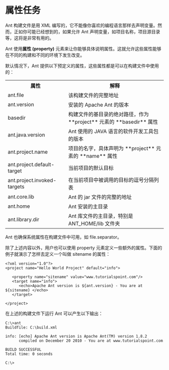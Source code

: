 # 属性任务

Ant 构建文件是用 XML 编写的，它不能像你喜欢的编程语言那样去声明变量。然而，正如你可能已经想到的，如果允许 Ant 声明变量，如项目名称，项目源目录等，这将是非常有用的。
 
Ant 使用**属性 (property)** 元素来让你能够具体说明属性。这就允许这些属性能够在不同的构建和不同的环境下发生改变。

默认情况下，Ant 提供以下预定义的属性，这些属性都是可以在构建文件中使用的：  

<table>
  <tr>
    <th>属性</th>
    <th>解释</th>
  </tr>
  <tr>
    <td>ant.file</td>
    <td>该构建文件的完整地址</td>
  </tr>
  <tr>
    <td>ant.version</td>
    <td>安装的 Apache Ant 的版本</td>
  </tr>
    <tr>
    <td>basedir</td>
    <td>构建文件的基目录的绝对路径，作为 **project** 元素的 **basedir** 属性</td>
  </tr>
    <tr>
    <td>ant.java.version</td>
    <td> Ant 使用的 JAVA 语言的软件开发工具包的版本</td>
  </tr>
    <tr>
    <td>ant.project.name</td>
    <td>项目的名字，具体声明为 **project** 元素的 **name** 属性</td>
  </tr>
    <tr>
    <td>ant.project.default-target</td>
    <td>当前项目的默认目标</td>
  </tr>
    <tr>
    <td>ant.project.invoked-targets</td>
    <td>在当前项目中被调用的目标的逗号分隔列表</td>
  </tr> <tr>
    <td>ant.core.lib</td>
    <td>Ant 的 jar 文件的完整的地址</td>
  </tr> <tr>
    <td>ant.home</td>
    <td>Ant 安装的主目录</td>
  </tr>
  <tr>
    <td>ant.library.dir</td>
    <td>Ant 库文件的主目录，特别是 ANT_HOME/lib 文件夹</td>
  </tr>
</table>

Ant 也确保系统属性在构建文件中可用，如 file.separator。

除了上述内容以外，用户也可以使用 property 元素定义一些额外的属性。下面的例子就演示了怎样去定义一个叫做 sitename 的属性：

```
<?xml version="1.0"?>
<project name="Hello World Project" default="info">

   <property name="sitename" value="www.tutorialspoint.com"/>
   <target name="info">
      <echo>Apache Ant version is ${ant.version} - You are at ${sitename} </echo>
   </target>
   
</project>
```

在上述的构建文件下运行 Ant 可以产生以下输出：

```
C:\>ant
Buildfile: C:\build.xml

info: [echo] Apache Ant version is Apache Ant(TM) version 1.8.2  
      compiled on December 20 2010 - You are at www.tutorialspoint.com

BUILD SUCCESSFUL
Total time: 0 seconds

C:\>
```
